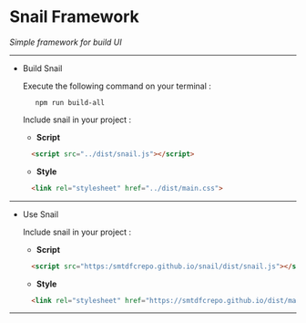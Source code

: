 # Snail Framework
*Simple framework for build UI*
***
- Build Snail

  Execute the following command on your terminal :
  ```
     npm run build-all
  ```
  Include snail in your project :
    
  + **Script**
  ``` html
    <script src="../dist/snail.js"></script>
  ```
    
  + **Style**
  ``` html
    <link rel="stylesheet" href="../dist/main.css">
  ```
  
***
- Use Snail

  Include snail in your project :
  
  + **Script**
  ``` html
    <script src="https:/smtdfcrepo.github.io/snail/dist/snail.js"></script>
  ```

  + **Style**
  ``` html
    <link rel="stylesheet" href="https://smtdfcrepo.github.io/dist/main.css">
  ```
 
*** 

